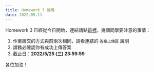 ```yaml
---
title: Homework 3 說明
date: 2022.05.11
---
```


Homework 3 已經從今日開始，連結請點[這裡](https://colab.research.google.com/drive/1TEPG3LTl0T5o_GiTM3771ZIH3tKvcnbI?usp=sharing)。幾個同學要注意的事情：
1. 作業繳交的方式與前兩次相同，請看連結的 `答案上傳區` 說明
2. 請務必確認你有成功上傳答案
3. 截止日：**2022/5/25 (三) 23:59:59**

各位加油！

